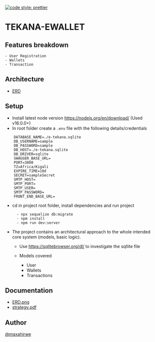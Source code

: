[![code style: prettier](https://img.shields.io/badge/code_style-prettier-ff69b4.svg?style=flat-square)](https://github.com/prettier/prettier)

# TEKANA-EWALLET

## Features breakdown

    - User Registration
    - Wallets
    - Transaction

## Architecture

- [ERD](https://dbdiagram.io/d/63a9ad957d39e42284e79027)

## Setup

- Install latest node version https://nodejs.org/en/download/ (Used v16.0.0+)
- In root folder create a `.env` file with the following details/credentials

```
    DATABASE_NAME=./e-tekana.sqlite
    DB_USERNAME=sample
    DB_PASSWORD=sample
    DB_HOST=./e-tekana.sqlite
    DB_DRIVER=sqlite
    SWAGGER_BASE_URL=
    PORT=3000
    TZ=Africa/Kigali
    EXPIRE_TIME=10d
    SECRET=sampleSecret
    SMTP_HOST=
    SMTP_PORT=
    SMTP_USER=
    SMTP_PASSWORD=
    FRONT_END_BASE_URL=
```

- cd in project root folder, install dependencies and run project

  ```
    - npx sequelize db:migrate
    - npm install
    - npm run dev:server
  ```

- The project contains an architectural approach to the whole intended core system (models, basic logic).

  - Use https://sqlitebrowser.org/dl/ to investigate the sqllite file

  - Models covered
    - User
    - Wallets
    - Transactions

## Documentation

- [ERD.png](/documentation/erd.png)
- [strategy.pdf](/documentation/strategy.pdf)

## Author

[@maxahirwe](https://max.rw)
